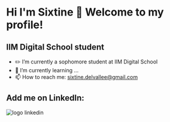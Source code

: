 # Hi I'm Sixtine 👋 Welcome to my profile!

## IIM Digital School student

* :pencil2: I’m currently a sophomore student at IIM Digital School
* 🌱 I’m currently learning ...
* 📫 How to reach me: sixtine.delvallee@gmail.com


## Add me on LinkedIn:

![logo linkedin](https://cdn.freelogovectors.net/wp-content/uploads/2020/01/linkedin-logo.png)

<!--
**Lawberryy/Lawberryy** is a ✨ _special_ ✨ repository because its `README.md` (this file) appears on your GitHub profile.

Here are some ideas to get you started:

- 🔭 I’m currently working on ...
- 🌱 I’m currently learning ...
- 👯 I’m looking to collaborate on ...
- 🤔 I’m looking for help with ...
- 💬 Ask me about ...
- 📫 How to reach me: ...
- 😄 Pronouns: ...
- ⚡ Fun fact: ...
-->
